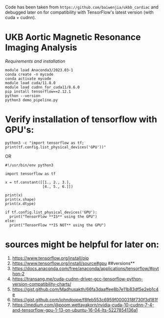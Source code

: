 Code has been taken from ```https://github.com/baiwenjia/ukbb_cardiac``` and debugged later on for compatibility with TensorFlow's latest version (with cuda + cudnn).

# UKB Aortic Magnetic Resonance Imaging Analysis
*Requirements and installation* 
```
module load Anaconda3/2023.03-1
conda create -n mycode
conda activate mycode
module load cuda/11.8.0
module load cudnn_for_cuda11/8.6.0
pip install tensorflow==2.12.1
python --version
python3 demo_pipeline.py
```

# Verify installation of tensorflow with GPU's:
```
python3 -c "import tensorflow as tf; print(tf.config.list_physical_devices('GPU'))"
```

OR

```
#!/usr/bin/env python3

import tensorflow as tf

x = tf.constant([[1., 2., 3.],
                 [4., 5., 6.]])

print(x)
print(x.shape)
print(x.dtype)

if tf.config.list_physical_devices('GPU'):
  print("TensorFlow **IS** using the GPU")
else:
  print("TensorFlow **IS NOT** using the GPU")
```


# sources might be helpful for later on:
1. https://www.tensorflow.org/install/pip
2. https://www.tensorflow.org/install/source#gpu   ##versions**
3. https://docs.anaconda.com/free/anaconda/applications/tensorflow/#python-2
4. https://transang.me/cuda-cudnn-driver-gcc-tensorflow-python-version-compatibility-charts/
5. https://gist.github.com/Madhusakth/66fa3daaffee8b7e11b83df5e2eb1c4e
6. https://gist.github.com/johndpope/f8feb553c6959f0000318f730f3d181f
7. https://medium.com/@poom.wettayakorn/nvidia-cuda-10-cudnn-7-4-and-tensorflow-gpu-1-13-on-ubuntu-16-04-lts-5227854136a1
